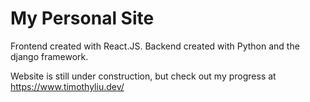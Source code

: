 # My Personal Site

Frontend created with React.JS. Backend created with Python and the django framework.

Website is still under construction, but check out my progress at https://www.timothyliu.dev/
